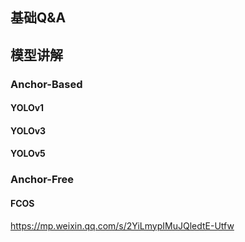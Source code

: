 

## 基础Q&A







## 模型讲解



### Anchor-Based

#### YOLOv1



#### YOLOv3



#### YOLOv5



### Anchor-Free

#### FCOS

https://mp.weixin.qq.com/s/2YiLmypIMuJQledtE-Utfw

